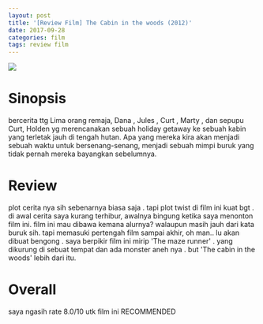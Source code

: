```yaml
---
layout: post
title: '[Review Film] The Cabin in the woods (2012)'
date: 2017-09-28
categories: film
tags: review film
---
```


![](https://upload.wikimedia.org/wikipedia/en/thumb/8/84/The_Cabin_in_the_Woods_%282012%29_theatrical_poster.jpg/215px-The_Cabin_in_the_Woods_%282012%29_theatrical_poster.jpg)

# Sinopsis
bercerita ttg Lima orang remaja, Dana , Jules , Curt , Marty , dan sepupu Curt, Holden yg merencanakan sebuah holiday getaway ke sebuah kabin yang terletak jauh di tengah hutan. Apa yang mereka kira akan menjadi sebuah waktu untuk bersenang-senang, menjadi sebuah mimpi buruk yang tidak pernah mereka bayangkan sebelumnya.

# Review
plot cerita nya sih sebenarnya biasa saja . tapi plot twist di film ini kuat bgt .
di awal cerita saya kurang terhibur,  awalnya bingung ketika saya menonton film ini.
film ini mau dibawa kemana alurnya? walaupun masih jauh dari kata buruk sih.
tapi memasuki pertengah film sampai akhir, oh man.. lu akan dibuat bengong .
saya berpikir film ini mirip 'The maze runner' . yang dikurung di sebuat tempat
dan ada monster aneh nya . but 'The cabin in the woods' lebih dari itu.

# Overall
saya ngasih rate 8.0/10 utk film ini
RECOMMENDED

